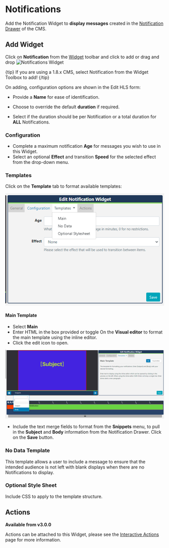 <!--toc=widgets-->

# Notifications

Add the Notification Widget to **display messages** created in the [Notification Drawer](users_notifications.html) of the CMS. 

## Add Widget

Click on **Notification** from the [Widget](layouts_widgets.html) toolbar and click to add or drag and drop  ![Notifications Widget](img\v2_media_notifications_widget.png)

{tip}
If you are using a 1.8.x CMS, select Notification from the Widget Toolbox to add!
{/tip}

On adding, configuration options are shown in the Edit HLS form:

- Provide a **Name** for ease of identification.
- Choose to override the default **duration** if required.

- Select if the duration should be per Notification or a total duration for **ALL** Notifications.

### Configuration

- Complete a maximum notification **Age** for messages you wish to use in this Widget.
- Select an optional **Effect** and transition **Speed** for the selected effect from the drop-down menu.

### Templates

Click on the **Template** tab to format available templates:

![Notification Template](img\v3_media_notifications_templates.png)

#### Main Template

- Select **Main**
- Enter HTML in the box provided or toggle On the **Visual editor** to format the main template using the inline editor.
- Click the edit icon to open.

![Notification Editor](img\v3_media_notifications_inline_editor.png)

- Include the text merge fields to format from the **Snippets** menu, to pull in the **Subject** and **Body** information from the Notification Drawer. Click on the **Save** button.

### No Data Template

This template allows a user to include a message to ensure that the intended audience is not left with blank displays when there are no Notifications to display. 

### Optional Style Sheet

Include CSS to apply to the template structure.

## Actions 

**Available from v3.0.0**

Actions can be attached to this Widget, please see the [Interactive Actions](layouts_interactive_actions.html)  page for more information.